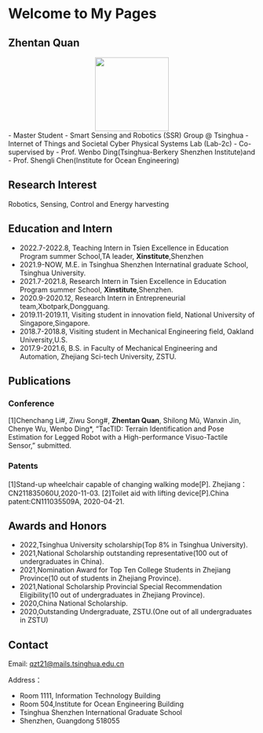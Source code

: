 # Welcome to My Pages
## **Zhentan Quan**
<div align=center><img src="https://gimg2.baidu.com/image_search/src=http%3A%2F%2Fwww.cloud.nbtv.cn%2Fnbtv%2Fupload%2FImage%2Fxwdsg%2Fgn%2F2021%2F05%2F04%2F7e895ab7e5ef4954a84df2e79eeca7db.jpg%3F1620113420153&refer=http%3A%2F%2Fwww.cloud.nbtv.cn&app=2002&size=f9999,10000&q=a80&n=0&g=0n&fmt=auto?sec=1673196208&t=241658e11fde28853f63fb10fb2d56c5" width="150" /></div>
- Master Student
- Smart Sensing and Robotics (SSR) Group @ Tsinghua
- Internet of Things and Societal Cyber Physical Systems Lab (Lab-2c)
- Co-supervised by 
- Prof. Wenbo Ding(Tsinghua-Berkery Shenzhen Institute)and 
- Prof. Shengli Chen(Institute for Ocean Engineering)

## Research Interest
Robotics, Sensing, Control and Energy harvesting

## Education and Intern
- 2022.7-2022.8,        Teaching Intern in Tsien Excellence in Education Program summer School,TA leader, **Xinstitute**,Shenzhen
- 2021.9-NOW,         M.E. in Tsinghua Shenzhen Internatinal graduate School, Tsinghua University.
- 2021.7-2021.8,        Research Intern in Tsien Excellence in Education Program summer School, **Xinstitute**,Shenzhen.
- 2020.9-2020.12,       Research Intern in Entrepreneurial team,Xbotpark,Dongguang.
- 2019.11-2019.11,     Visiting student in innovation field, National University of Singapore,Singapore.
- 2018.7-2018.8,     Visiting student in Mechanical Engineering field, Oakland University,U.S.
- 2017.9-2021.6,        B.S. in Faculty of Mechanical Engineering and Automation, Zhejiang Sci-tech University, ZSTU.

## Publications
### Conference
[1]Chenchang Li#, Ziwu Song#, **Zhentan Quan**, Shilong Mũ, Wanxin Jin, Chenye Wu, Wenbo Ding*, “TacTID: Terrain Identification and Pose Estimation for Legged Robot with a High-performance Visuo-Tactile Sensor,” submitted.

### Patents
[1]Stand-up wheelchair capable of changing walking mode[P]. Zhejiang：CN211835060U,2020-11-03.
[2]Toilet aid with lifting device[P].China patent:CN111035509A, 2020-04-21.

## Awards and Honors
- 2022,Tsinghua University scholarship(Top 8% in Tsinghua University).
- 2021,National Scholarship outstanding representative(100 out of undergraduates in China).
- 2021,Nomination Award for Top Ten College Students in Zhejiang Province(10 out of students in Zhejiang Province).
- 2021,National Scholarship Provincial Special Recommendation Eligibility(10 out of undergraduates in Zhejiang Province).
- 2020,China National Scholarship.
- 2020,Outstanding Undergraduate, ZSTU.(One out of all undergraduates in ZSTU)

## Contact
Email:
qzt21@mails.tsinghua.edu.cn

Address：
- Room 1111, Information Technology Building 
- Room 504,Institute for Ocean Engineering Building 
- Tsinghua Shenzhen International Graduate School 
- Shenzhen, Guangdong 518055

